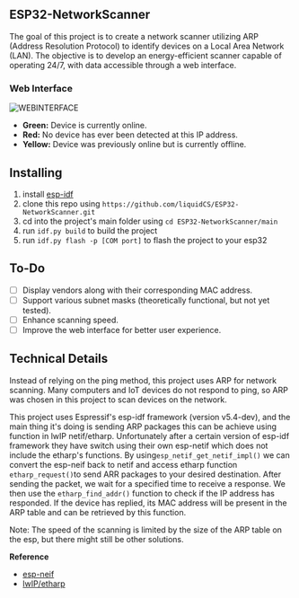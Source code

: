 ## ESP32-NetworkScanner

The goal of this project is to create a network scanner utilizing ARP (Address Resolution Protocol) to identify devices on a Local Area Network (LAN). The objective is to develop an energy-efficient scanner capable of operating 24/7, with data accessible through a web interface.

### Web Interface

![WEBINTERFACE](https://raw.githubusercontent.com/liquidCS/ESP32-NetworkScanner/main/resources/esp32-ARP.png)

- **Green:** Device is currently online.
- **Red:** No device has ever been detected at this IP address.
- **Yellow:** Device was previously online but is currently offline.

## Installing

1. install [esp-idf](https://github.com/espressif/esp-idf)
2. clone this repo using `https://github.com/liquidCS/ESP32-NetworkScanner.git`
3. cd into the project's main folder using `cd ESP32-NetworkScanner/main`
4. run `idf.py build` to build the project
3. run `idf.py flash -p [COM port]` to flash the project to your esp32

## To-Do

- [ ] Display vendors along with their corresponding MAC address.
- [ ] Support various subnet masks (theoretically functional, but not yet tested).
- [ ] Enhance scanning speed.
- [ ] Improve the web interface for better user experience.

## Technical Details

Instead of relying on the ping method, this project uses ARP for network scanning. Many computers and IoT devices do not respond to ping, so ARP was chosen in this project to scan devices on the network.

This project uses Espressif's esp-idf framework (version v5.4-dev), and the main thing it's doing is sending ARP packages this can be achieve using function in lwIP netif/etharp. Unfortunately after a certain version of esp-idf framework they have switch using their own esp-netif which does not include the etharp's functions. By using`esp_netif_get_netif_impl()` we can convert the esp-neif back to netif and access etharp function `etharp_request()`to send ARR packages to your desired destination. After sending the packet, we wait for a specified time to receive a response. We then use the `etharp_find_addr()` function to check if the IP address has responded. If the device has replied, its MAC address will be present in the ARP table and can be retrieved by this function.

Note: The speed of the scanning is limited by the size of the ARP table on the esp, but there might still be other solutions.

**Reference**

- [esp-neif](https://docs.espressif.com/projects/esp-idf/en/latest/esp32/api-reference/network/esp_netif.html#esp-netif)
- [lwIP/etharp](https://github.com/m-labs/lwip/blob/master/src/netif/etharp.c)
